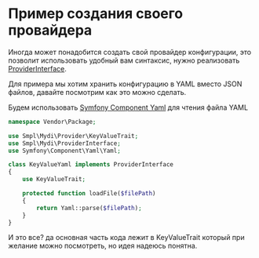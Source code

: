 # Пример создания своего провайдера

Иногда может понадобится создать свой провайдер конфигурации, это позволит использовать удобный вам синтаксис, нужно 
реализовать [ProviderInterface](../src/ProviderInterface.php).

Для примера мы хотим хранить конфигурацию в YAML вместо JSON файлов, давайте посмотрим как это можно сделать.

Будем использовать [Symfony Component Yaml](http://symfony.com/doc/current/components/yaml.html) для чтения файла YAML

```php
namespace Vendor\Package;

use Smpl\Mydi\Provider\KeyValueTrait;
use Smpl\Mydi\ProviderInterface;
use Symfony\Component\Yaml\Yaml;

class KeyValueYaml implements ProviderInterface
{
    use KeyValueTrait;

    protected function loadFile($filePath)
    {
        return Yaml::parse($filePath);
    }
}
```

И это все? да основная часть кода лежит в KeyValueTrait который при желание можно посмотреть, но идея надеюсь понятна.
